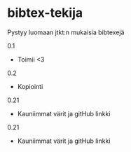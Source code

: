 # bibtex-tekija
Pystyy luomaan jtkt:n mukaisia bibtexejä

0.1 
- Toimii <3

0.2 
- Kopiointi

0.21
- Kauniimmat värit ja gitHub linkki

0.21
- Kauniimmat värit ja gitHub linkki